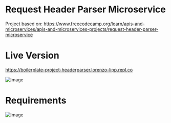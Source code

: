 # Request Header Parser Microservice

Project based on: https://www.freecodecamp.org/learn/apis-and-microservices/apis-and-microservices-projects/request-header-parser-microservice

# Live Version

https://boilerplate-project-headerparser.lorenzo-lipp.repl.co

![image](https://user-images.githubusercontent.com/91420499/179024441-bbd4839d-c25a-4f0b-9cba-44a6250f264b.png)

# Requirements

![image](https://user-images.githubusercontent.com/91420499/179024599-7086450b-0580-416a-9585-55f14c3f1c82.png)
